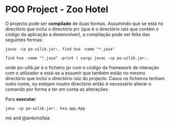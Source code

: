 # POO Project - Zoo Hotel 

O projecto pode ser **compilado** de duas formas. 
Assumindo que se está no directório que inclui o directório prr (que é o directório raiz que contém o código da aplicação a desenvolver), a compilação pode ser feita das seguintes formas:

`javac -cp po-uilib.jar:. find hva -name "*.java"`

`find hva -name "*.java" -print | xargs javac -cp po-uilib.jar:.`

onde po-uilib.jar é o ficheiro jar com o código da framework de interação com o utilizador e está-se a assumir que também estão no mesmo directório que inclui o directório raiz do projecto. Casos os ficheiros tenham outro nome, ou estejam noutro directório então é necessário alterar o comando por forma a ter em conta as alterações.

Para **executar**:

`java -cp po-uilib.jar:. hva.app.App`


me and @antoniofaia
